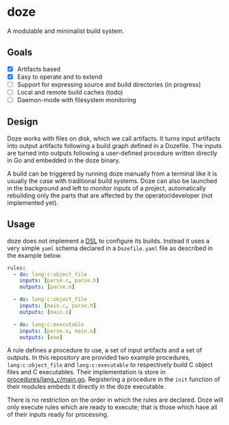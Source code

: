 # doze

A modulable and minimalist build system.

## Goals

- [X] Artifacts based
- [X] Easy to operate and to extend
- [ ] Support for expressing source and build directories (in progress)
- [ ] Local and remote build caches (todo)
- [ ] Daemon-mode with filesystem monitoring

## Design

Doze works with files on disk, which we call artifacts. It turns input artifacts into output artifacts following a build graph defined in a Dozefile. The inputs are turned into outputs following a user-defined procedure written directly in Go and embedded in the doze binary.

A build can be triggered by running doze manually from a terminal like it is usually the case with traditional build systems. Doze can also be launched in the background and left to monitor inputs of a project, automatically rebuilding only the parts that are affected by the operator/developer (not implemented yet).

## Usage

doze does not implement a [DSL](https://en.wikipedia.org/wiki/Domain-specific_language) to configure its builds. Instead it uses a very simple `yaml` schema declared in a `Dozefile.yaml` file as described in the example below.

```yaml
rules:
  - do: lang:c:object_file
    inputs: [parse.c, parse.h]
    outputs: [parse.o]

  - do: lang:c:object_file
    inputs: [main.c, parse.h]
    outputs: [main.o]

  - do: lang:c:executable
    inputs: [parse.o, main.o]
    outputs: [exe]
```

A rule defines a procedure to use, a set of input artifacts and a set of outputs. In this repository are provided two example procedures, `lang:c:object_file` and `lang:c:executable` to respectively build C object files and C executables. Their implementation is store in [procedures/lang_c/main.go](./procedures/lang_c/main.go). Registering a procedure in the `init` function of their modules embeds it directly in the doze executable.

There is no restriction on the order in which the rules are declared. Doze will only execute rules which are ready to execute; that is those which have all of their inputs ready for processing.
